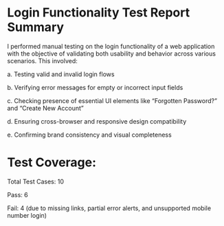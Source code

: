 # Login Functionality Test Report Summary
I performed manual testing on the login functionality of a web application with the objective of validating both usability and behavior across various scenarios. This involved:

 a. Testing valid and invalid login flows

 b. Verifying error messages for empty or incorrect input fields

 c. Checking presence of essential UI elements like “Forgotten Password?” and “Create New Account”

 d. Ensuring cross-browser and responsive design compatibility

 e. Confirming brand consistency and visual completeness

# Test Coverage:

Total Test Cases: 10

Pass: 6

Fail: 4 (due to missing links, partial error alerts, and unsupported mobile number login)
